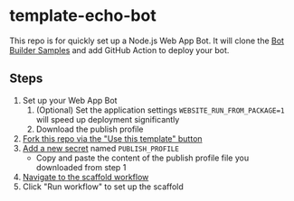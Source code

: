 # template-echo-bot

This repo is for quickly set up a Node.js Web App Bot. It will clone the [Bot Builder Samples](https://github.com/microsoft/BotBuilder-Samples/) and add GitHub Action to deploy your bot.

## Steps

1. Set up your Web App Bot
   1. (Optional) Set the application settings `WEBSITE_RUN_FROM_PACKAGE=1` will speed up deployment significantly
   1. Download the publish profile
1. [Fork this repo via the "Use this template" button](https://github.com/compulim/template-echo-bot/generate)
1. [Add a new secret](../../settings/secrets/actions/new) named `PUBLISH_PROFILE`
   - Copy and paste the content of the publish profile file you downloaded from step 1
1. [Navigate to the scaffold workflow](../../actions/workflows/set-up-scaffold.yaml)
1. Click "Run workflow" to set up the scaffold
